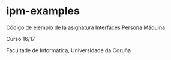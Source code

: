 ipm-examples
============

Código de ejemplo de la asignatura Interfaces Persona Máquina 

Curso 16/17

Facultade de Informática, Universidade da Coruña

